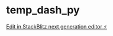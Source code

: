# temp_dash_py

[Edit in StackBlitz next generation editor ⚡️](https://stackblitz.com/~/github.com/fenmome/temp_dash_py)